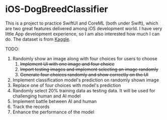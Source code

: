 # iOS-DogBreedClassifier

This is a project to practice SwiftUI and CoreML (both under Swift), which are two great features delivered among iOS development world. I have very little App development experience, so I am also interested how much I can do. The dataset is from [Kaggle](https://www.kaggle.com/c/dog-breed-identification/data).

TODO:

1. Randomly show an image along with four choices for users to choose
   1. ~~Implement UI with one image and four choice~~
   2. ~~Import testing images and implement selecting an image randomly~~
   3. ~~Generate four choices randomly and show correctly on the UI~~
2. Implement classification model's prediction on randomly shown image
3. Replace one of four choices with model's prediction
4. Randomly select 20% training data as testing data. It will be used for challenging human and AI model
5. Implement battle between AI and human
6. Track the records
7. Enhance the performance of the model
